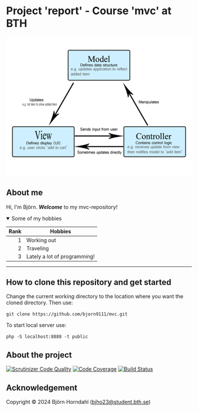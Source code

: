 # Project 'report' - Course 'mvc' at BTH


<picture>
 <source media="(prefers-color-scheme: dark)" srcset="public/img/model-view-controller-light-blue.png">
 <source media="(prefers-color-scheme: light)" srcset="public/img/model-view-controller-light-blue.png">
 <img alt="Diagram som påvisar grundläggande struktur hos 'mvc-design-pattern'." src="public/img/model-view-controller-light-blue.png">
</picture>


## About me

Hi, I'm Björn. ***Welcome*** to my mvc-repository! 


<details open>
<summary>Some of my hobbies</summary>

| Rank |            Hobbies           |
|-----:|------------------------------|
|     1|          Working out         |
|     2|           Traveling          |
|     3| Lately a lot of programming! |

</details>


---
## How to clone this repository and get started

Change the current working directory to the location where you want the cloned directory.
Then  use:

```
git clone https://github.com/bjorn9111/mvc.git
```

To start local server use:

```
php -S localhost:8888 -t public
```


## About the project
[![Scrutinizer Code Quality](https://scrutinizer-ci.com/g/bjorn9111/mvc/badges/quality-score.png?b=main)](https://scrutinizer-ci.com/g/bjorn9111/mvc/?branch=main)
[![Code Coverage](https://scrutinizer-ci.com/g/bjorn9111/mvc/badges/coverage.png?b=main)](https://scrutinizer-ci.com/g/bjorn9111/mvc/?branch=main)
[![Build Status](https://scrutinizer-ci.com/g/bjorn9111/mvc/badges/build.png?b=main)](https://scrutinizer-ci.com/g/bjorn9111/mvc/build-status/main)

## Acknowledgement

Copyright &copy; 2024 Björn Horndahl (bjho23@student.bth.se)
